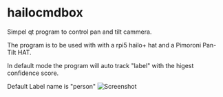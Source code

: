 # hailocmdbox
Simpel qt program to control pan and tilt cammera.

The program is to be used with with a rpi5 hailo+ hat and a Pimoroni Pan-Tilt HAT.

In default mode the program will auto track "label" with the higest confidence score.

Default Label name is "person"
![Screenshot](QtOpensvscreenshot.png)
